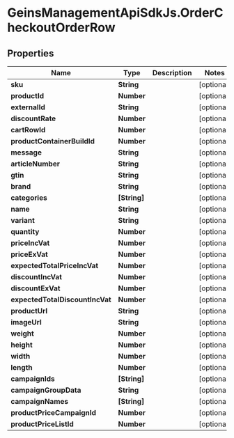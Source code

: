 # GeinsManagementApiSdkJs.OrderCheckoutOrderRow

## Properties

Name | Type | Description | Notes
------------ | ------------- | ------------- | -------------
**sku** | **String** |  | [optional] 
**productId** | **Number** |  | [optional] 
**externalId** | **String** |  | [optional] 
**discountRate** | **Number** |  | [optional] 
**cartRowId** | **Number** |  | [optional] 
**productContainerBuildId** | **Number** |  | [optional] 
**message** | **String** |  | [optional] 
**articleNumber** | **String** |  | [optional] 
**gtin** | **String** |  | [optional] 
**brand** | **String** |  | [optional] 
**categories** | **[String]** |  | [optional] 
**name** | **String** |  | [optional] 
**variant** | **String** |  | [optional] 
**quantity** | **Number** |  | [optional] 
**priceIncVat** | **Number** |  | [optional] 
**priceExVat** | **Number** |  | [optional] 
**expectedTotalPriceIncVat** | **Number** |  | [optional] 
**discountIncVat** | **Number** |  | [optional] 
**discountExVat** | **Number** |  | [optional] 
**expectedTotalDiscountIncVat** | **Number** |  | [optional] 
**productUrl** | **String** |  | [optional] 
**imageUrl** | **String** |  | [optional] 
**weight** | **Number** |  | [optional] 
**height** | **Number** |  | [optional] 
**width** | **Number** |  | [optional] 
**length** | **Number** |  | [optional] 
**campaignIds** | **[String]** |  | [optional] 
**campaignGroupData** | **String** |  | [optional] 
**campaignNames** | **[String]** |  | [optional] 
**productPriceCampaignId** | **Number** |  | [optional] 
**productPriceListId** | **Number** |  | [optional] 



